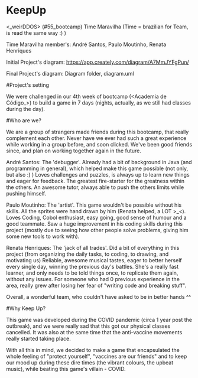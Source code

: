 # KeepUp
<_weirDDOS> (#55_bootcamp) Time Maravilha
(Time = brazilian for Team, is read the same way :) )

Time Maravilha member's: André Santos, Paulo Moutinho, Renata Henriques

Initial Project's diagram: https://app.creately.com/diagram/A7MmJYFgPun/

Final Project's diagram: Diagram folder, diagram.uml

#Project's setting

We were challenged in our 4th week of bootcamp (<Academia de Código_>) to build a game in 7 days (nights, actually,
as we still had classes during the day).

#Who are we?

We are a group of strangers made friends during this bootcamp, that really complement each other.
Never have we ever had such a great experience while working in a group before, and soon clicked. We've been good friends since,
and plan on working together again in the future.

André Santos:
The 'debugger'. Already had a bit of background in Java (and programming in general), which helped make this game possible (not only, but also :) )
Loves challenges and puzzles, is always up to learn new things and eager for feedback.
The greatest fire-starter for the greatness within the others. An awesome tutor, always able to push the others limits while pushing himself.

Paulo Moutinho:
The 'artist'. This game wouldn't be possible without his skills. All the sprites were hand drawn by him (Renata helped, a LOT >_<).
Loves Coding, Cobol enthusiast, easy going, good sense of humour and a good teammate.
Saw a huge improvement in his coding skills during this project (mostly due to seeing how other people solve problems, giving him
some new tools to work with).

Renata Henriques:
The 'jack of all trades'. Did a bit of everything in this project (from organizing the daily tasks, to coding, to drawing, and motivating us)
Reliable, awesome musical tastes, eager to better herself every single day, winning the previous day's battles. She's a really fast learner, and only needs to be told things once, to replicate them again, without any issues.
For someone who had 0 previous experience in the area, really grew after losing her fear of "writing code and breaking stuff".

Overall, a wonderful team, who couldn't have asked to be in better hands ^^

#Why Keep Up?

This game was developed during the COVID pandemic (circa 1 year post the outbreak), and we were really sad that this
got our physical classes cancelled. It was also at the same time that the anti-vaccine movements really started taking place.

With all this in mind, we decided to make a game that encapsulated the whole feeling of "protect yourself", "vaccines are our friends"
and to keep our mood up during these dire times (the vibrant colours, the upbeat music), while beating this game's villain - COVID.


